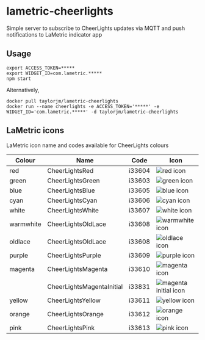 # lametric-cheerlights

Simple server to subscribe to CheerLights updates via MQTT and push notifications to LaMetric indicator app

## Usage

```
export ACCESS_TOKEN=*****
export WIDGET_ID=com.lametric.*****
npm start
```

Alternatively,

```
docker pull taylorjm/lametric-cheerlights
docker run --name cheerlights -e ACCESS_TOKEN='*****' -e WIDGET_ID='com.lametric.*****' -d taylorjm/lametric-cheerlights
```

## LaMetric icons

LaMetric icon name and codes available for CheerLights colours

| Colour    | Name                      | Code   | Icon                              |
| --------- | ------------------------- | ------ | --------------------------------- |
| red       | CheerLightsRed            | i33604 | ![red icon][red]                  |
| green     | CheerLightsGreen          | i33603 | ![green icon][green]              |
| blue      | CheerLightsBlue           | i33605 | ![blue icon][blue]                |
| cyan      | CheerLightsCyan           | i33606 | ![cyan icon][cyan]                |
| white     | CheerLightsWhite          | i33607 | ![white icon][white]              |
| warmwhite | CheerLightsOldLace        | i33608 | ![warmwhite icon][warmwhite]      |
| oldlace   | CheerLightsOldLace        | i33608 | ![oldlace icon][oldlace]          |
| purple    | CheerLightsPurple         | i33609 | ![purple icon][purple]            |
| magenta   | CheerLightsMagenta        | i33610 | ![magenta icon][magenta]          |
|           | CheerLightsMagentaInitial | i33831 | ![magenta initial icon][magentai] |
| yellow    | CheerLightsYellow         | i33611 | ![yellow icon][yellow]            |
| orange    | CheerLightsOrange         | i33612 | ![orange icon][orange]            |
| pink      | CheerLightsPink           | i33613 | ![pink icon][pink]                |

[red]: https://developer.lametric.com/content/apps/icon_thumbs/33604_icon_thumb_sm.png "red icon"
[green]: https://developer.lametric.com/content/apps/icon_thumbs/33603_icon_thumb_sm.png "green icon"
[blue]: https://developer.lametric.com/content/apps/icon_thumbs/33605_icon_thumb_sm.png "blue icon"
[cyan]: https://developer.lametric.com/content/apps/icon_thumbs/33606_icon_thumb_sm.png "cyan icon"
[white]: https://developer.lametric.com/content/apps/icon_thumbs/33607_icon_thumb_sm.png "white icon"
[warmwhite]: https://developer.lametric.com/content/apps/icon_thumbs/33608_icon_thumb_sm.png "warmwhite icon"
[oldlace]: https://developer.lametric.com/content/apps/icon_thumbs/33608_icon_thumb_sm.png "oldlace icon"
[purple]: https://developer.lametric.com/content/apps/icon_thumbs/33609_icon_thumb_sm.png "purple icon"
[magenta]: https://developer.lametric.com/content/apps/icon_thumbs/33610_icon_thumb_sm.png "magenta icon"
[magentai]: https://developer.lametric.com/content/apps/icon_thumbs/33831_icon_thumb_sm.png "magenta initial icon"
[yellow]: https://developer.lametric.com/content/apps/icon_thumbs/33611_icon_thumb_sm.png "yellow icon"
[orange]: https://developer.lametric.com/content/apps/icon_thumbs/33612_icon_thumb_sm.png "orange icon"
[pink]: https://developer.lametric.com/content/apps/icon_thumbs/33613_icon_thumb_sm.png "pink icon"

